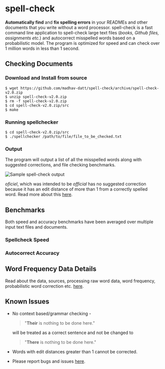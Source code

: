 # spell-check
**Automatically find** and **fix spelling errors** in your READMEs and other documents that you write without a word processor. spell-check is a fast command line application to spell-check large text files (_books, Github files, assignments etc._) and autocorrect misspelled words based on a probabilistic model. The program is optimized for speed and can check over 1 million words in less than 1 second.

## Checking Documents
### Download and Install from source

    $ wget https://github.com/madhav-datt/spell-check/archive/spell-check-v2.0.zip
    $ unzip spell-check-v2.0.zip
    $ rm -f spell-check-v2.0.zip
    $ cd spell-check-v2.0.zip/src
    $ make

### Running spellchecker

    $ cd spell-check-v2.0.zip/src
    $ ./spellchecker /path/to/file/file_to_be_checked.txt
    
### Output
    
The program will output a list of all the misspelled words along with suggested corrections, and file checking benchmarks.

![Sample spell-check output](https://github.com/madhav-datt/spell-check/blob/master/resources/output.png)

_oficiel_, which was intended to be _official_ has no suggested correction because it has an edit distance of more than 1 from a correctly spelled word. Read more about this [here](https://github.com/madhav-datt/spell-check/blob/master/autocorrect-lib/AUTOCORR-lib.md).

## Benchmarks

Both speed and accuracy benchmarks have been averaged over multiple input text files and documents.

### Spellcheck Speed

### Autocorrect Accuracy

## Word Frequency Data Details

Read about the data, sources, processing raw word data, word frequency, probabilistic word correction etc. [here](https://github.com/madhav-datt/spell-check/blob/master/autocorrect-lib/AUTOCORR-lib.md).

## Known Issues

* No context based/grammar checking - 

    > "**Their** is nothing to be done here."

    will be treated as a correct sentence and not be changed to

    > "**There** is nothing to be done here."

* Words with edit distances greater than 1 cannot be corrected.
* Please report bugs and issues [here](https://github.com/madhav-datt/spell-check/issues).
